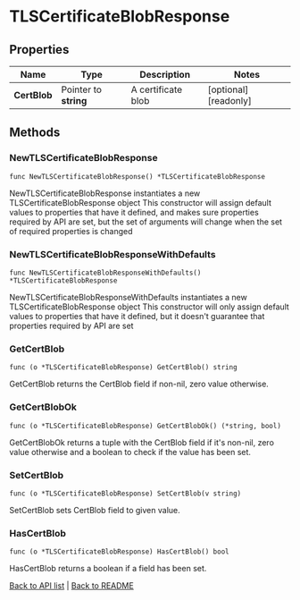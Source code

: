 # TLSCertificateBlobResponse

## Properties

Name | Type | Description | Notes
------------ | ------------- | ------------- | -------------
**CertBlob** | Pointer to **string** | A certificate blob | [optional] [readonly] 

## Methods

### NewTLSCertificateBlobResponse

`func NewTLSCertificateBlobResponse() *TLSCertificateBlobResponse`

NewTLSCertificateBlobResponse instantiates a new TLSCertificateBlobResponse object
This constructor will assign default values to properties that have it defined,
and makes sure properties required by API are set, but the set of arguments
will change when the set of required properties is changed

### NewTLSCertificateBlobResponseWithDefaults

`func NewTLSCertificateBlobResponseWithDefaults() *TLSCertificateBlobResponse`

NewTLSCertificateBlobResponseWithDefaults instantiates a new TLSCertificateBlobResponse object
This constructor will only assign default values to properties that have it defined,
but it doesn't guarantee that properties required by API are set

### GetCertBlob

`func (o *TLSCertificateBlobResponse) GetCertBlob() string`

GetCertBlob returns the CertBlob field if non-nil, zero value otherwise.

### GetCertBlobOk

`func (o *TLSCertificateBlobResponse) GetCertBlobOk() (*string, bool)`

GetCertBlobOk returns a tuple with the CertBlob field if it's non-nil, zero value otherwise
and a boolean to check if the value has been set.

### SetCertBlob

`func (o *TLSCertificateBlobResponse) SetCertBlob(v string)`

SetCertBlob sets CertBlob field to given value.

### HasCertBlob

`func (o *TLSCertificateBlobResponse) HasCertBlob() bool`

HasCertBlob returns a boolean if a field has been set.


[Back to API list](../README.md#documentation-for-api-endpoints) | [Back to README](../README.md)
